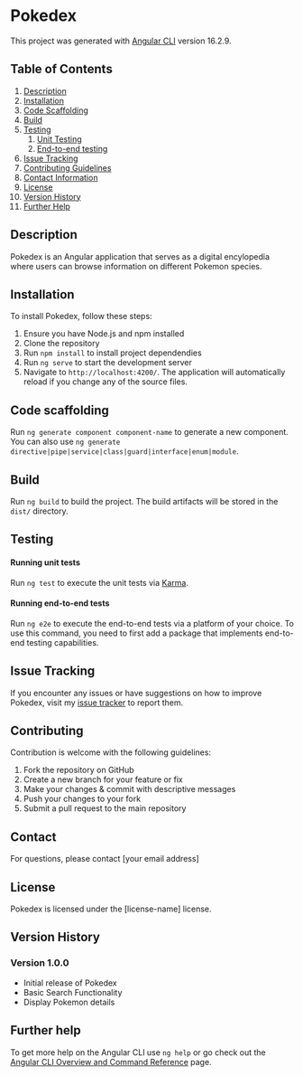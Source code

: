 # Pokedex
This project was generated with [Angular CLI](https://github.com/angular/angular-cli) version 16.2.9.
## Table of Contents
1. [Description](#description)
2. [Installation](#installation)
3. [Code Scaffolding](#code-scaffolding)
4. [Build](#build)
5. [Testing](#testing)
   1. [Unit Testing](#running-unit-tests)
   2. [End-to-end testing](#running-end-to-end-tests)
6. [Issue Tracking](#issue-tracking)
7. [Contributing Guidelines](#contributing)
9. [Contact Information](#contact)
10. [License](#license)
11. [Version History](#version-history)
12. [Further Help](#further-help)

## Description
Pokedex is an Angular application that serves as a digital encylopedia where users can browse information on different Pokemon species.

## Installation
To install Pokedex, follow these steps:

1. Ensure you have Node.js and npm installed
2. Clone the repository
3. Run `npm install` to install project dependendies
4. Run `ng serve` to start the development server
5. Navigate to `http://localhost:4200/`. The application will automatically reload if you change any of the source files.

## Code scaffolding

Run `ng generate component component-name` to generate a new component. You can also use `ng generate directive|pipe|service|class|guard|interface|enum|module`.

## Build

Run `ng build` to build the project. The build artifacts will be stored in the `dist/` directory.

## Testing
#### Running unit tests

Run `ng test` to execute the unit tests via [Karma](https://karma-runner.github.io).

#### Running end-to-end tests

Run `ng e2e` to execute the end-to-end tests via a platform of your choice. To use this command, you need to first add a package that implements end-to-end testing capabilities.

## Issue Tracking

If you encounter any issues or have suggestions on how to improve Pokedex, visit my [issue tracker](https://github.com/ShahbaazX786/pokedex/issues) to report them.

## Contributing

Contribution is welcome with the following guidelines:
1. Fork the repository on GitHub
2. Create a new branch for your feature or fix
3. Make your changes & commit with descriptive messages
4. Push your changes to your fork
5. Submit a pull request to the main repository

## Contact

For questions, please contact [your email address]

## License
Pokedex is licensed under the [license-name] license.

## Version History
### Version 1.0.0
- Initial release of Pokedex
- Basic Search Functionality
- Display Pokemon details

## Further help

To get more help on the Angular CLI use `ng help` or go check out the [Angular CLI Overview and Command Reference](https://angular.io/cli) page.
